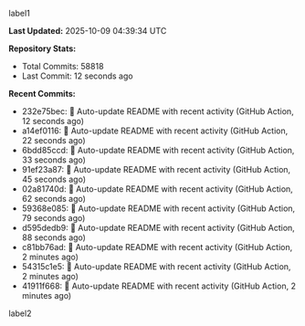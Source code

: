 
label1 
<!-- ACTIVITY_START -->
**Last Updated:** 2025-10-09 04:39:34 UTC

**Repository Stats:**
- Total Commits: 58818
- Last Commit: 12 seconds ago

**Recent Commits:**
- 232e75bec: 🤖 Auto-update README with recent activity (GitHub Action, 12 seconds ago)
- a14ef0116: 🤖 Auto-update README with recent activity (GitHub Action, 22 seconds ago)
- 6bdd85ccd: 🤖 Auto-update README with recent activity (GitHub Action, 33 seconds ago)
- 91ef23a87: 🤖 Auto-update README with recent activity (GitHub Action, 45 seconds ago)
- 02a81740d: 🤖 Auto-update README with recent activity (GitHub Action, 62 seconds ago)
- 59368e085: 🤖 Auto-update README with recent activity (GitHub Action, 79 seconds ago)
- d595dedb9: 🤖 Auto-update README with recent activity (GitHub Action, 88 seconds ago)
- c81bb76ad: 🤖 Auto-update README with recent activity (GitHub Action, 2 minutes ago)
- 54315c1e5: 🤖 Auto-update README with recent activity (GitHub Action, 2 minutes ago)
- 41911f668: 🤖 Auto-update README with recent activity (GitHub Action, 2 minutes ago)
<!-- ACTIVITY_END -->

label2
